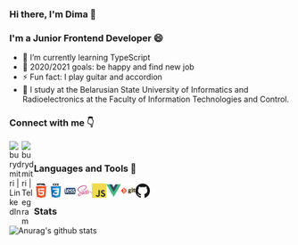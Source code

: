 ### Hi there, I'm Dima 👋

### I'm a Junior Frontend Developer 😄
- 🌱 I’m currently learning TypeScript
- 🥅 2020/2021 goals: be happy and find new job
- ⚡ Fun fact: I play guitar and accordion
- 📕 I study at the Belarusian State University of Informatics and Radioelectronics at the Faculty of Information Technologies and Control.

### Connect with me 👇
[<img align="left" alt="burydmitri | LinkedIn" width="22px" src="https://cdn.jsdelivr.net/npm/simple-icons@v3/icons/linkedin.svg" />](https://www.linkedin.com/in/dmitri-bury-4639681ab/)
[<img align="left" alt="burydmitri | Telegram" width="22px" src="https://cdn.jsdelivr.net/npm/simple-icons@v3/icons/telegram.svg" />](https://t.me/dmitri_bury)

<br />

### Languages and Tools 👏
<img align="left" alt="Git" width="26px" src="https://raw.githubusercontent.com/github/explore/80688e429a7d4ef2fca1e82350fe8e3517d3494d/topics/html/html.png" />
<img align="left" alt="Git" width="26px" src="https://raw.githubusercontent.com/github/explore/80688e429a7d4ef2fca1e82350fe8e3517d3494d/topics/css/css.png" />
<img align="left" alt="Git" width="26px" src="https://raw.githubusercontent.com/github/explore/80688e429a7d4ef2fca1e82350fe8e3517d3494d/topics/less/less.png" />
<img align="left" alt="Git" width="26px" src="https://raw.githubusercontent.com/github/explore/80688e429a7d4ef2fca1e82350fe8e3517d3494d/topics/sass/sass.png" />
<img align="left" alt="Git" width="26px" src="https://raw.githubusercontent.com/github/explore/80688e429a7d4ef2fca1e82350fe8e3517d3494d/topics/javascript/javascript.png" />
<img align="left" alt="Git" width="26px" src="https://raw.githubusercontent.com/github/explore/80688e429a7d4ef2fca1e82350fe8e3517d3494d/topics/vue/vue.png" />
<img align="left" alt="Git" width="26px" src="https://raw.githubusercontent.com/github/explore/80688e429a7d4ef2fca1e82350fe8e3517d3494d/topics/git/git.png" />
<img align="left" alt="GitHub" width="26px" src="https://raw.githubusercontent.com/github/explore/78df643247d429f6cc873026c0622819ad797942/topics/github/github.png" />

<br />

### Stats
![Anurag's github stats](https://github-readme-stats.vercel.app/api?username=burydmitri&show_icons=true)
